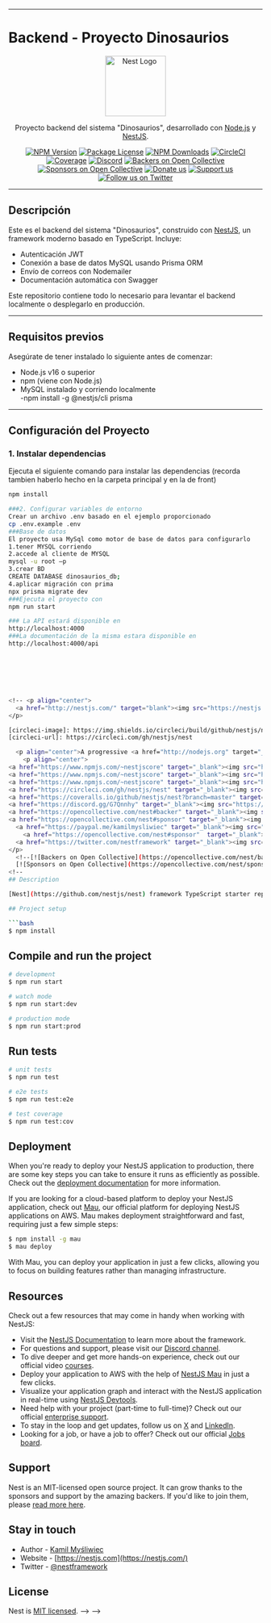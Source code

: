
----------------------------------------

# Backend - Proyecto Dinosaurios

<p align="center">
  <a href="http://nestjs.com/" target="_blank"><img src="https://nestjs.com/img/logo-small.svg " width="120" alt="Nest Logo" /></a>
</p>

[circleci-image]: https://img.shields.io/circleci/build/github/nestjs/nest/master?token=abc123def456   
[circleci-url]: https://circleci.com/gh/nestjs/nest   

<p align="center">Proyecto backend del sistema "Dinosaurios", desarrollado con <a href="http://nodejs.org" target="_blank">Node.js</a> y <a href="https://nestjs.com " target="_blank">NestJS</a>.</p>

<p align="center">
  <a href="https://www.npmjs.com/~nestjscore " target="_blank"><img src="https://img.shields.io/npm/v/ @nestjs/core.svg" alt="NPM Version" /></a>
  <a href="https://www.npmjs.com/~nestjscore " target="_blank"><img src="https://img.shields.io/npm/l/ @nestjs/core.svg" alt="Package License" /></a>
  <a href="https://www.npmjs.com/~nestjscore " target="_blank"><img src="https://img.shields.io/npm/dm/ @nestjs/common.svg" alt="NPM Downloads" /></a>
  <a href="https://circleci.com/gh/nestjs/nest " target="_blank"><img src="https://img.shields.io/circleci/build/github/nestjs/nest/master " alt="CircleCI" /></a>
  <a href="https://coveralls.io/github/nestjs/nest?branch=master " target="_blank"><img src="https://coveralls.io/repos/github/nestjs/nest/badge.svg?branch=master #9" alt="Coverage" /></a>
  <a href="https://discord.gg/G7Qnnhy " target="_blank"><img src="https://img.shields.io/badge/discord-online-brightgreen.svg " alt="Discord"/></a>
  <a href="https://opencollective.com/nest #backer" target="_blank"><img src="https://opencollective.com/nest/backers/badge.svg " alt="Backers on Open Collective" /></a>
  <a href="https://opencollective.com/nest #sponsor" target="_blank"><img src="https://opencollective.com/nest/sponsors/badge.svg " alt="Sponsors on Open Collective" /></a>
  <a href="https://paypal.me/kamilmysliwiec " target="_blank"><img src="https://img.shields.io/badge/Donate-PayPal-ff3f59.svg " alt="Donate us"/></a>
  <a href="https://opencollective.com/nest #sponsor" target="_blank"><img src="https://img.shields.io/badge/Support%20us-Open%20Collective-41B883.svg " alt="Support us"></a>
  <a href="https://twitter.com/nestframework " target="_blank"><img src="https://img.shields.io/twitter/follow/nestframework.svg?style=social&label=Follow " alt="Follow us on Twitter"></a>
</p>

---

## Descripción

Este es el backend del sistema "Dinosaurios", construido con [NestJS](https://nestjs.com ), un framework moderno basado en TypeScript. Incluye:

- Autenticación JWT  
- Conexión a base de datos MySQL usando Prisma ORM  
- Envío de correos con Nodemailer  
- Documentación automática con Swagger  

Este repositorio contiene todo lo necesario para levantar el backend localmente o desplegarlo en producción.

---

## Requisitos previos

Asegúrate de tener instalado lo siguiente antes de comenzar:

- Node.js v16 o superior  
- npm (viene con Node.js)  
- MySQL instalado y corriendo localmente  
-npm install -g @nestjs/cli prisma

---

## Configuración del Proyecto

### 1. Instalar dependencias

Ejecuta el siguiente comando para instalar las dependencias (recorda tambien haberlo hecho en la carpeta principal y en la de front)

```bash
npm install

###2. Configurar variables de entorno
Crear un archivo .env basado en el ejemplo proporcionado
cp .env.example .env
###Base de datos 
El proyecto usa MySql como motor de base de datos para configurarlo
1.tener MYSQL corriendo
2.accede al cliente de MYSQL
mysql -u root –p
3.crear BD
CREATE DATABASE dinosaurios_db;
4.aplicar migración con prima
npx prisma migrate dev
###Ejecuta el proyecto con 
npm run start

### La API estará disponible en
http://localhost:4000
###La documentación de la misma estara disponible en
http://localhost:4000/api







<!-- <p align="center">
  <a href="http://nestjs.com/" target="blank"><img src="https://nestjs.com/img/logo-small.svg" width="120" alt="Nest Logo" /></a>
</p>

[circleci-image]: https://img.shields.io/circleci/build/github/nestjs/nest/master?token=abc123def456
[circleci-url]: https://circleci.com/gh/nestjs/nest

  <p align="center">A progressive <a href="http://nodejs.org" target="_blank">Node.js</a> framework for building efficient and scalable server-side applications.</p>
    <p align="center">
<a href="https://www.npmjs.com/~nestjscore" target="_blank"><img src="https://img.shields.io/npm/v/@nestjs/core.svg" alt="NPM Version" /></a>
<a href="https://www.npmjs.com/~nestjscore" target="_blank"><img src="https://img.shields.io/npm/l/@nestjs/core.svg" alt="Package License" /></a>
<a href="https://www.npmjs.com/~nestjscore" target="_blank"><img src="https://img.shields.io/npm/dm/@nestjs/common.svg" alt="NPM Downloads" /></a>
<a href="https://circleci.com/gh/nestjs/nest" target="_blank"><img src="https://img.shields.io/circleci/build/github/nestjs/nest/master" alt="CircleCI" /></a>
<a href="https://coveralls.io/github/nestjs/nest?branch=master" target="_blank"><img src="https://coveralls.io/repos/github/nestjs/nest/badge.svg?branch=master#9" alt="Coverage" /></a>
<a href="https://discord.gg/G7Qnnhy" target="_blank"><img src="https://img.shields.io/badge/discord-online-brightgreen.svg" alt="Discord"/></a>
<a href="https://opencollective.com/nest#backer" target="_blank"><img src="https://opencollective.com/nest/backers/badge.svg" alt="Backers on Open Collective" /></a>
<a href="https://opencollective.com/nest#sponsor" target="_blank"><img src="https://opencollective.com/nest/sponsors/badge.svg" alt="Sponsors on Open Collective" /></a>
  <a href="https://paypal.me/kamilmysliwiec" target="_blank"><img src="https://img.shields.io/badge/Donate-PayPal-ff3f59.svg" alt="Donate us"/></a>
    <a href="https://opencollective.com/nest#sponsor"  target="_blank"><img src="https://img.shields.io/badge/Support%20us-Open%20Collective-41B883.svg" alt="Support us"></a>
  <a href="https://twitter.com/nestframework" target="_blank"><img src="https://img.shields.io/twitter/follow/nestframework.svg?style=social&label=Follow" alt="Follow us on Twitter"></a>
</p>
  <!--[![Backers on Open Collective](https://opencollective.com/nest/backers/badge.svg)](https://opencollective.com/nest#backer)
  [![Sponsors on Open Collective](https://opencollective.com/nest/sponsors/badge.svg)](https://opencollective.com/nest#sponsor)-->
<!-- 
## Description

[Nest](https://github.com/nestjs/nest) framework TypeScript starter repository.

## Project setup

```bash
$ npm install
```

## Compile and run the project

```bash
# development
$ npm run start

# watch mode
$ npm run start:dev

# production mode
$ npm run start:prod
```

## Run tests

```bash
# unit tests
$ npm run test

# e2e tests
$ npm run test:e2e

# test coverage
$ npm run test:cov
```

## Deployment

When you're ready to deploy your NestJS application to production, there are some key steps you can take to ensure it runs as efficiently as possible. Check out the [deployment documentation](https://docs.nestjs.com/deployment) for more information.

If you are looking for a cloud-based platform to deploy your NestJS application, check out [Mau](https://mau.nestjs.com), our official platform for deploying NestJS applications on AWS. Mau makes deployment straightforward and fast, requiring just a few simple steps:

```bash
$ npm install -g mau
$ mau deploy
```

With Mau, you can deploy your application in just a few clicks, allowing you to focus on building features rather than managing infrastructure.

## Resources

Check out a few resources that may come in handy when working with NestJS:

- Visit the [NestJS Documentation](https://docs.nestjs.com) to learn more about the framework.
- For questions and support, please visit our [Discord channel](https://discord.gg/G7Qnnhy).
- To dive deeper and get more hands-on experience, check out our official video [courses](https://courses.nestjs.com/).
- Deploy your application to AWS with the help of [NestJS Mau](https://mau.nestjs.com) in just a few clicks.
- Visualize your application graph and interact with the NestJS application in real-time using [NestJS Devtools](https://devtools.nestjs.com).
- Need help with your project (part-time to full-time)? Check out our official [enterprise support](https://enterprise.nestjs.com).
- To stay in the loop and get updates, follow us on [X](https://x.com/nestframework) and [LinkedIn](https://linkedin.com/company/nestjs).
- Looking for a job, or have a job to offer? Check out our official [Jobs board](https://jobs.nestjs.com).

## Support

Nest is an MIT-licensed open source project. It can grow thanks to the sponsors and support by the amazing backers. If you'd like to join them, please [read more here](https://docs.nestjs.com/support).

## Stay in touch

- Author - [Kamil Myśliwiec](https://twitter.com/kammysliwiec)
- Website - [https://nestjs.com](https://nestjs.com/)
- Twitter - [@nestframework](https://twitter.com/nestframework)

## License

Nest is [MIT licensed](https://github.com/nestjs/nest/blob/master/LICENSE).
 -->
 -->
